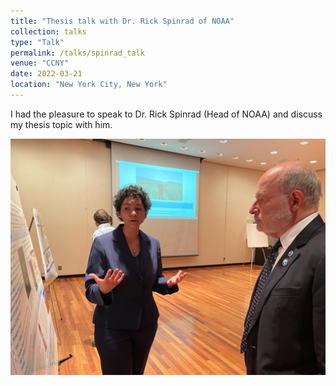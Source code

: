 ```yaml
---
title: "Thesis talk with Dr. Rick Spinrad of NOAA"
collection: talks
type: "Talk"
permalink: /talks/spinrad_talk
venue: "CCNY"
date: 2022-03-21
location: "New York City, New York"
---
```


I had the pleasure to speak to Dr. Rick Spinrad (Head of NOAA) and discuss my thesis topic with him. 

<img src='/images/b4afc1e3-7794-4456-b798-f0762c336743 (1).JPG'>

